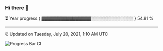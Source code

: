 ### Hi there 👋

⏳ Year progress { ▓▓▓▓▓▓▓▓▓▓▓▓▓▓▓▓░░░░░░░░░░░░░░ } 54.81 %

---

⏰ Updated on Tuesday, July 20, 2021, 1:10 AM UTC

![Progress Bar CI](https://github.com/arthurbuhl/arthurbuhl/workflows/Progress%20Bar%20CI/badge.svg)
